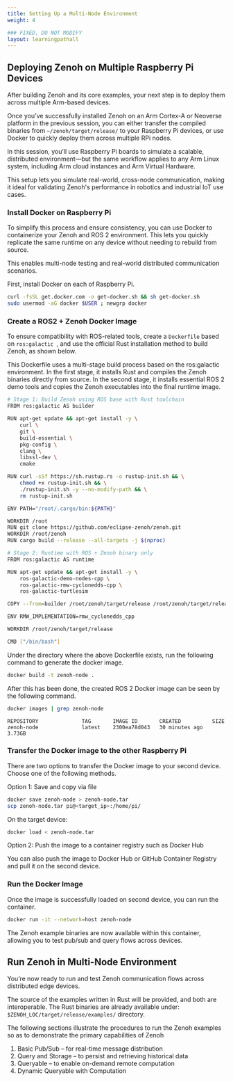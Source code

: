 ```yaml
---
title: Setting Up a Multi-Node Environment
weight: 4

### FIXED, DO NOT MODIFY
layout: learningpathall
---
```


## Deploying Zenoh on Multiple Raspberry Pi Devices

After building Zenoh and its core examples, your next step is to deploy them across multiple Arm-based devices. 

Once you’ve successfully installed Zenoh on an Arm Cortex-A or Neoverse platform in the previous session, you can either transfer the compiled binaries from `~/zenoh/target/release/` to your Raspberry Pi devices, or use Docker to quickly deploy them across multiple RPi nodes.

In this session, you’ll use Raspberry Pi boards to simulate a scalable, distributed environment—but the same workflow applies to any Arm Linux system, including Arm cloud instances and Arm Virtual Hardware.

This setup lets you simulate real-world, cross-node communication, making it ideal for validating Zenoh's performance in robotics and industrial IoT use cases.

### Install Docker on Raspberry Pi
To simplify this process and ensure consistency, you can use Docker to containerize your Zenoh and ROS 2 environment. 
This lets you quickly replicate the same runtime on any device without needing to rebuild from source.

This enables multi-node testing and real-world distributed communication scenarios.

First, install Docker on each of Raspberry Pi.

```bash
curl -fsSL get.docker.com -o get-docker.sh && sh get-docker.sh
sudo usermod -aG docker $USER ; newgrp docker
```

### Create a ROS2 + Zenoh Docker Image

To ensure compatibility with ROS-related tools, create a `Dockerfile` based on  `ros:galactic `, and use the official Rust installation method to build Zenoh, as shown below.

This Dockerfile uses a multi-stage build process based on the ros:galactic environment.
In the first stage, it installs Rust and compiles the Zenoh binaries directly from source. 
In the second stage, it installs essential ROS 2 demo tools and copies the Zenoh executables into the final runtime image.

```bash
# Stage 1: Build Zenoh using ROS base with Rust toolchain
FROM ros:galactic AS builder

RUN apt-get update && apt-get install -y \
    curl \
    git \
    build-essential \
    pkg-config \
    clang \
    libssl-dev \
    cmake

RUN curl -sSf https://sh.rustup.rs -o rustup-init.sh && \
    chmod +x rustup-init.sh && \
    ./rustup-init.sh -y --no-modify-path && \
    rm rustup-init.sh

ENV PATH="/root/.cargo/bin:${PATH}"

WORKDIR /root
RUN git clone https://github.com/eclipse-zenoh/zenoh.git
WORKDIR /root/zenoh
RUN cargo build --release --all-targets -j $(nproc)

# Stage 2: Runtime with ROS + Zenoh binary only
FROM ros:galactic AS runtime

RUN apt-get update && apt-get install -y \
    ros-galactic-demo-nodes-cpp \
    ros-galactic-rmw-cyclonedds-cpp \
    ros-galactic-turtlesim

COPY --from=builder /root/zenoh/target/release /root/zenoh/target/release

ENV RMW_IMPLEMENTATION=rmw_cyclonedds_cpp

WORKDIR /root/zenoh/target/release

CMD ["/bin/bash"]
```

Under the directory where the above Dockerfile exists, run the following command to generate the docker image.

```bash
docker build -t zenoh-node .
```

After this has been done, the created ROS 2 Docker image can be seen by the following command.

```bash
docker images | grep zenoh-node
```

```output
REPOSITORY              TAG       IMAGE ID       CREATED          SIZE
zenoh-node              latest    2300ea78d043   30 minutes ago   3.73GB
```

### Transfer the Docker image to the other Raspberry Pi

There are two options to transfer the Docker image to your second device. Choose one of the following methods.

Option 1: Save and copy via file 

```bash
docker save zenoh-node > zenoh-node.tar
scp zenoh-node.tar pi@<target_ip>:/home/pi/
```

On the target device:

```bash
docker load < zenoh-node.tar
```

Option 2: Push the image to a container registry such as Docker Hub

You can also push the image to Docker Hub or GitHub Container Registry and pull it on the second device.

### Run the Docker Image

Once the image is successfully loaded on second device, you can run the container.

```bash
docker run -it --network=host zenoh-node
```

The Zenoh example binaries are now available within this container, allowing you to test pub/sub and query flows across devices.

## Run Zenoh in Multi-Node Environment

You’re now ready to run and test Zenoh communication flows across distributed edge devices.

The source of the examples written in Rust will be provided, and both are interoperable.  The 
Rust binaries are already available under: `$ZENOH_LOC/target/release/examples/` directory. 

The following sections illustrate the procedures to run the Zenoh examples so as to demonstrate the primary capabilities of Zenoh
1. Basic Pub/Sub – for real-time message distribution
2. Query and Storage – to persist and retrieving historical data
3. Queryable – to enable on-demand remote computation
4. Dynamic Queryable with Computation
